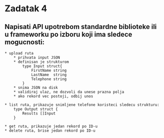 # Zadatak 4

## Napisati API upotrebom standardne biblioteke ili u frameworku po izboru koji ima sledece mogucnosti:
    * upload ruta
        * prihvata input JSON
        * definisan je strukturom
            type Input struct{
                FirstName string
                LastName  string
                Telephone string
            }
        * snima JSON na disk
        * validiraj ulaz, ne dozvoli da unese prazna polja
        * ako rekord vec postoji, odbij unos

    * list ruta, prikazuje snimljene telefone koristeci sledecu strukturu:
        type Output struct {
            Results []Input
        }

    * get ruta, prikazuje jedan rekord po ID-u
    * delete ruta, brise jedan rekord po ID-u
